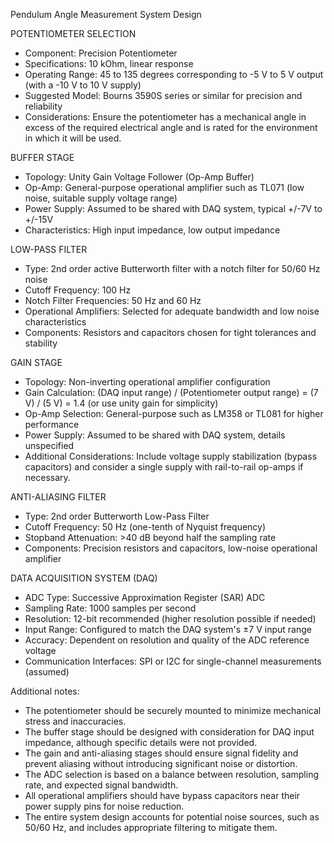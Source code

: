 Pendulum Angle Measurement System Design

POTENTIOMETER SELECTION
- Component: Precision Potentiometer
- Specifications: 10 kOhm, linear response
- Operating Range: 45 to 135 degrees corresponding to -5 V to 5 V output (with a -10 V to 10 V supply)
- Suggested Model: Bourns 3590S series or similar for precision and reliability
- Considerations: Ensure the potentiometer has a mechanical angle in excess of the required electrical angle and is rated for the environment in which it will be used.

BUFFER STAGE
- Topology: Unity Gain Voltage Follower (Op-Amp Buffer)
- Op-Amp: General-purpose operational amplifier such as TL071 (low noise, suitable supply voltage range)
- Power Supply: Assumed to be shared with DAQ system, typical +/-7V to +/-15V
- Characteristics: High input impedance, low output impedance

LOW-PASS FILTER
- Type: 2nd order active Butterworth filter with a notch filter for 50/60 Hz noise
- Cutoff Frequency: 100 Hz
- Notch Filter Frequencies: 50 Hz and 60 Hz
- Operational Amplifiers: Selected for adequate bandwidth and low noise characteristics
- Components: Resistors and capacitors chosen for tight tolerances and stability

GAIN STAGE
- Topology: Non-inverting operational amplifier configuration
- Gain Calculation: (DAQ input range) / (Potentiometer output range) = (7 V) / (5 V) = 1.4 (or use unity gain for simplicity)
- Op-Amp Selection: General-purpose such as LM358 or TL081 for higher performance
- Power Supply: Assumed to be shared with DAQ system, details unspecified
- Additional Considerations: Include voltage supply stabilization (bypass capacitors) and consider a single supply with rail-to-rail op-amps if necessary.

ANTI-ALIASING FILTER
- Type: 2nd order Butterworth Low-Pass Filter
- Cutoff Frequency: 50 Hz (one-tenth of Nyquist frequency)
- Stopband Attenuation: >40 dB beyond half the sampling rate
- Components: Precision resistors and capacitors, low-noise operational amplifier

DATA ACQUISITION SYSTEM (DAQ)
- ADC Type: Successive Approximation Register (SAR) ADC
- Sampling Rate: 1000 samples per second
- Resolution: 12-bit recommended (higher resolution possible if needed)
- Input Range: Configured to match the DAQ system's ±7 V input range
- Accuracy: Dependent on resolution and quality of the ADC reference voltage
- Communication Interfaces: SPI or I2C for single-channel measurements (assumed)

Additional notes:
- The potentiometer should be securely mounted to minimize mechanical stress and inaccuracies.
- The buffer stage should be designed with consideration for DAQ input impedance, although specific details were not provided.
- The gain and anti-aliasing stages should ensure signal fidelity and prevent aliasing without introducing significant noise or distortion.
- The ADC selection is based on a balance between resolution, sampling rate, and expected signal bandwidth.
- All operational amplifiers should have bypass capacitors near their power supply pins for noise reduction.
- The entire system design accounts for potential noise sources, such as 50/60 Hz, and includes appropriate filtering to mitigate them.